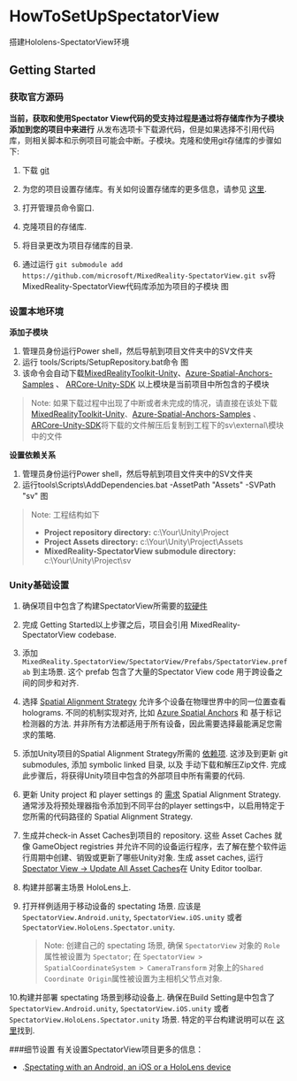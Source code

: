 # HowToSetUpSpectatorView
搭建Hololens-SpectatorView环境
## Getting Started

### 获取官方源码

**当前，获取和使用Spectator View代码的受支持过程是通过将存储库作为子模块添加到您的项目中来进行** 从发布选项卡下载源代码，但是如果选择不引用代码库，则相关脚本和示例项目可能会中断。子模块。克隆和使用git存储库的步骤如下:

1. 下载 [git](https://git-scm.com/downloads)
2. 为您的项目设置存储库。有关如何设置存储库的更多信息，请参见 [这里](https://help.github.com/en/articles/create-a-repo).
3. 打开管理员命令窗口.
4. 克隆项目的存储库.

5. 将目录更改为项目存储库的目录.
6. 通过运行 `git submodule add https://github.com/microsoft/MixedReality-SpectatorView.git sv`将MixedReality-SpectatorView代码库添加为项目的子模块
图 

### 设置本地环境

**添加子模块**
1. 管理员身份运行Power shell，然后导航到项目文件夹中的SV文件夹
2. 运行 tools/Scripts/SetupRepository.bat命令
图 
3. 该命令会自动下载[MixedRealityToolkit-Unity](https://github.com/microsoft/MixedRealityToolkit-Unity)、[Azure-Spatial-Anchors-Samples](https://github.com/Azure/azure-spatial-anchors-samples) 、 [ARCore-Unity-SDK](https://github.com/google-ar/arcore-unity-sdk)
以上模块是当前项目中所包含的子模块

>Note: 如果下载过程中出现了中断或者未完成的情况，请直接在该处下载[MixedRealityToolkit-Unity](https://github.com/microsoft/MixedRealityToolkit-Unity/tree/b7dbeb6e9b14355ed176a388ddac3e4a4a1946f9)、[Azure-Spatial-Anchors-Samples](https://github.com/Azure/azure-spatial-anchors-samples/tree/61a1e390cb09ab7544da9304460f5b88e331a3ef) 、 [ARCore-Unity-SDK](https://github.com/google-ar/arcore-unity-sdk/tree/05829541bdf24c6dcbbeb5976dc1673c6a482471)将下载的文件解压后复制到工程下的sv\external\模块中的文件

**设置依赖关系**
1. 管理员身份运行Power shell，然后导航到项目文件夹中的SV文件夹
2. 运行tools\Scripts\AddDependencies.bat -AssetPath "Assets" -SVPath "sv"
图 
>Note: 工程结构如下
>* **Project repository directory:** c:\Your\Unity\Project
>* **Project Assets directory:** c:\Your\Unity\Project\Assets
>* **MixedReality-SpectatorView submodule directory:** c:\Your\Unity\Project\sv

### Unity基础设置

1. 确保项目中包含了构建SpectatorView所需要的[软硬件](https://github.com/GooDtoLivE/MixedReality-SpectatorView/blob/master/doc/SpectatorView.Setup.md)

2. 完成 Getting Started以上步骤之后，项目会引用 MixedReality-SpectatorView codebase.

3. 添加 `MixedReality.SpectatorView/SpectatorView/Prefabs/SpectatorView.prefab` 到主场景. 这个 prefab 包含了大量的Spectator View code 用于跨设备之间的同步和对齐.

4. 选择 [Spatial Alignment Strategy](https://github.com/GooDtoLivE/MixedReality-SpectatorView/blob/master/src/SpectatorView.Unity/Assets/SpatialAlignment/README.md) 允许多个设备在物理世界中的同一位置查看holograms. 不同的机制实现对齐, 比如 [Azure Spatial Anchors](https://azure.microsoft.com/en-us/services/spatial-anchors/) 和 基于标记检测器的方法. 并非所有方法都适用于所有设备，因此需要选择最能满足您需求的策略.

5. 添加Unity项目的Spatial Alignment Strategy所需的 [依赖项](https://github.com/GooDtoLivE/MixedReality-SpectatorView/blob/master/doc/SpectatorView.Setup.md). 这涉及到更新 git submodules, 添加 symbolic linked 目录, 以及 手动下载和解压Zip文件. 完成此步骤后，将获得Unity项目中包含的外部项目中所有需要的代码.

6. 更新 Unity project 和 player settings 的 [需求](https://github.com/GooDtoLivE/MixedReality-SpectatorView/blob/master/doc/SpectatorView.Setup.md) Spatial Alignment Strategy. 通常涉及将预处理器指令添加到不同平台的player settings中，以启用特定于您所需的代码路径的 Spatial Alignment Strategy.

7. 生成并check-in Asset Caches到项目的 repository. 这些 Asset Caches 就像 GameObject registries 并允许不同的设备运行程序，去了解在整个软件运行周期中创建、销毁或更新了哪些Unity对象. 生成 asset caches, 运行 [Spectator View -> Update All Asset Caches](https://github.com/GooDtoLivE/MixedReality-SpectatorView/blob/master/doc/SpectatorView.Setup.md)在 Unity Editor toolbar.

8. 构建并部署主场景 HoloLens上.

9. 打开样例适用于移动设备的 spectating 场景. 应该是 `SpectatorView.Android.unity`, `SpectatorView.iOS.unity` 或者 `SpectatorView.HoloLens.Spectator.unity`.

    > Note: 创建自己的 spectating 场景, 确保 `SpectatorView` 对象的 `Role` 属性被设置为 `Spectator`;   在 `SpectatorView > SpatialCoordinateSystem > CameraTransform` 对象上的`Shared Coordinate Origin`属性被设置为主相机父节点对象.

10.构建并部署 spectating 场景到移动设备上. 确保在Build Setting是中包含了 `SpectatorView.Android.unity`, `SpectatorView.iOS.unity` 或者 `SpectatorView.HoloLens.Spectator.unity` 场景. 特定的平台构建说明可以在 [这里](https://github.com/GooDtoLivE/MixedReality-SpectatorView/blob/master/doc/SpectatorView.Setup.md)找到.

###细节设置
有关设置SpectatorView项目更多的信息：
* .[Spectating with an Android, an iOS or a HoloLens device](https://github.com/GooDtoLivE/MixedReality-SpectatorView/blob/master/doc/SpectatorView.Setup.md)
